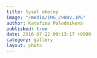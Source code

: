 ```yaml
---
title: Sysel obecný
image: "/media/IMG_2908v.JPG"
author: Kateřina Poledníková
published: true
date: 2016-07-22 09:13:17 +0000
category: gallery
layout: photo
---
```

